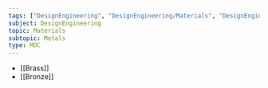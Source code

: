 ```yaml
---
tags: ["DesignEngineering", "DesignEngineering/Materials", "DesignEngineering/Materials/Metals"]
subject: DesignEngineering
topic: Materials
subtopic: Metals
type: MOC
---
```

 
 - [[Brass]]
 - [[Bronze]]